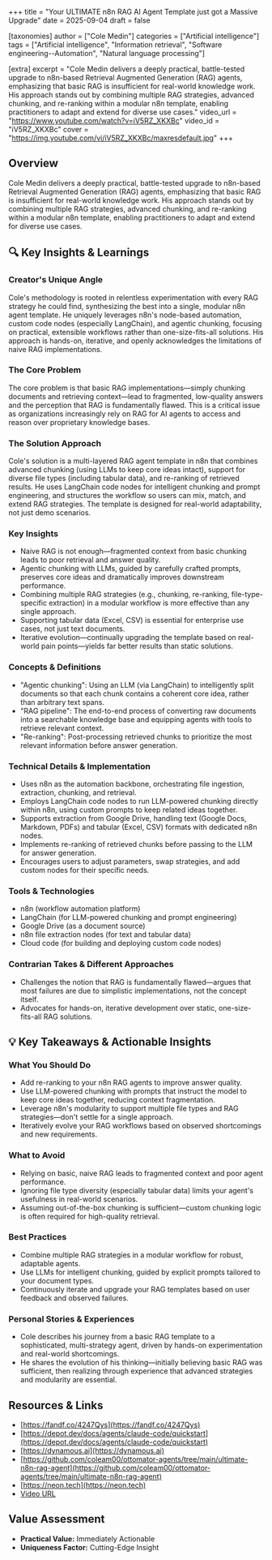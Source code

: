 +++
title = "Your ULTIMATE n8n RAG AI Agent Template just got a Massive Upgrade"
date = 2025-09-04
draft = false

[taxonomies]
author = ["Cole Medin"]
categories = ["Artificial intelligence"]
tags = ["Artificial intelligence", "Information retrieval", "Software engineering--Automation", "Natural language processing"]

[extra]
excerpt = "Cole Medin delivers a deeply practical, battle-tested upgrade to n8n-based Retrieval Augmented Generation (RAG) agents, emphasizing that basic RAG is insufficient for real-world knowledge work. His approach stands out by combining multiple RAG strategies, advanced chunking, and re-ranking within a modular n8n template, enabling practitioners to adapt and extend for diverse use cases."
video_url = "https://www.youtube.com/watch?v=iV5RZ_XKXBc"
video_id = "iV5RZ_XKXBc"
cover = "https://img.youtube.com/vi/iV5RZ_XKXBc/maxresdefault.jpg"
+++

## Overview

Cole Medin delivers a deeply practical, battle-tested upgrade to n8n-based Retrieval Augmented Generation (RAG) agents, emphasizing that basic RAG is insufficient for real-world knowledge work. His approach stands out by combining multiple RAG strategies, advanced chunking, and re-ranking within a modular n8n template, enabling practitioners to adapt and extend for diverse use cases.

## 🔍 Key Insights & Learnings

### Creator's Unique Angle
Cole's methodology is rooted in relentless experimentation with every RAG strategy he could find, synthesizing the best into a single, modular n8n agent template. He uniquely leverages n8n's node-based automation, custom code nodes (especially LangChain), and agentic chunking, focusing on practical, extensible workflows rather than one-size-fits-all solutions. His approach is hands-on, iterative, and openly acknowledges the limitations of naive RAG implementations.

### The Core Problem
The core problem is that basic RAG implementations—simply chunking documents and retrieving context—lead to fragmented, low-quality answers and the perception that RAG is fundamentally flawed. This is a critical issue as organizations increasingly rely on RAG for AI agents to access and reason over proprietary knowledge bases.

### The Solution Approach
Cole's solution is a multi-layered RAG agent template in n8n that combines advanced chunking (using LLMs to keep core ideas intact), support for diverse file types (including tabular data), and re-ranking of retrieved results. He uses LangChain code nodes for intelligent chunking and prompt engineering, and structures the workflow so users can mix, match, and extend RAG strategies. The template is designed for real-world adaptability, not just demo scenarios.

### Key Insights
- Naive RAG is not enough—fragmented context from basic chunking leads to poor retrieval and answer quality.
- Agentic chunking with LLMs, guided by carefully crafted prompts, preserves core ideas and dramatically improves downstream performance.
- Combining multiple RAG strategies (e.g., chunking, re-ranking, file-type-specific extraction) in a modular workflow is more effective than any single approach.
- Supporting tabular data (Excel, CSV) is essential for enterprise use cases, not just text documents.
- Iterative evolution—continually upgrading the template based on real-world pain points—yields far better results than static solutions.

### Concepts & Definitions
- "Agentic chunking": Using an LLM (via LangChain) to intelligently split documents so that each chunk contains a coherent core idea, rather than arbitrary text spans.
- "RAG pipeline": The end-to-end process of converting raw documents into a searchable knowledge base and equipping agents with tools to retrieve relevant context.
- "Re-ranking": Post-processing retrieved chunks to prioritize the most relevant information before answer generation.

### Technical Details & Implementation
- Uses n8n as the automation backbone, orchestrating file ingestion, extraction, chunking, and retrieval.
- Employs LangChain code nodes to run LLM-powered chunking directly within n8n, using custom prompts to keep related ideas together.
- Supports extraction from Google Drive, handling text (Google Docs, Markdown, PDFs) and tabular (Excel, CSV) formats with dedicated n8n nodes.
- Implements re-ranking of retrieved chunks before passing to the LLM for answer generation.
- Encourages users to adjust parameters, swap strategies, and add custom nodes for their specific needs.

### Tools & Technologies
- n8n (workflow automation platform)
- LangChain (for LLM-powered chunking and prompt engineering)
- Google Drive (as a document source)
- n8n file extraction nodes (for text and tabular data)
- Cloud code (for building and deploying custom code nodes)

### Contrarian Takes & Different Approaches
- Challenges the notion that RAG is fundamentally flawed—argues that most failures are due to simplistic implementations, not the concept itself.
- Advocates for hands-on, iterative development over static, one-size-fits-all RAG solutions.

## 💡 Key Takeaways & Actionable Insights

### What You Should Do
- Add re-ranking to your n8n RAG agents to improve answer quality.
- Use LLM-powered chunking with prompts that instruct the model to keep core ideas together, reducing context fragmentation.
- Leverage n8n's modularity to support multiple file types and RAG strategies—don't settle for a single approach.
- Iteratively evolve your RAG workflows based on observed shortcomings and new requirements.

### What to Avoid
- Relying on basic, naive RAG leads to fragmented context and poor agent performance.
- Ignoring file type diversity (especially tabular data) limits your agent's usefulness in real-world scenarios.
- Assuming out-of-the-box chunking is sufficient—custom chunking logic is often required for high-quality retrieval.

### Best Practices
- Combine multiple RAG strategies in a modular workflow for robust, adaptable agents.
- Use LLMs for intelligent chunking, guided by explicit prompts tailored to your document types.
- Continuously iterate and upgrade your RAG templates based on user feedback and observed failures.

### Personal Stories & Experiences
- Cole describes his journey from a basic RAG template to a sophisticated, multi-strategy agent, driven by hands-on experimentation and real-world shortcomings.
- He shares the evolution of his thinking—initially believing basic RAG was sufficient, then realizing through experience that advanced strategies and modularity are essential.

## Resources & Links

- [https://fandf.co/4247Qys](https://fandf.co/4247Qys)
- [https://depot.dev/docs/agents/claude-code/quickstart](https://depot.dev/docs/agents/claude-code/quickstart)
- [https://dynamous.ai](https://dynamous.ai)
- [https://github.com/coleam00/ottomator-agents/tree/main/ultimate-n8n-rag-agent](https://github.com/coleam00/ottomator-agents/tree/main/ultimate-n8n-rag-agent)
- [https://neon.tech](https://neon.tech)
- [Video URL](https://www.youtube.com/watch?v=iV5RZ_XKXBc)

## Value Assessment
- **Practical Value:** Immediately Actionable
- **Uniqueness Factor:** Cutting-Edge Insight

